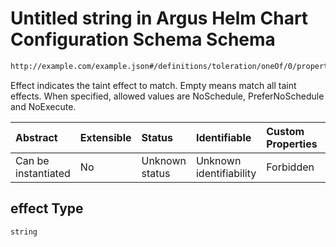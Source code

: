 # Untitled string in Argus Helm Chart Configuration Schema Schema

```txt
http://example.com/example.json#/definitions/toleration/oneOf/0/properties/effect
```

Effect indicates the taint effect to match. Empty means match all taint effects. When specified, allowed values are NoSchedule, PreferNoSchedule and NoExecute.

| Abstract            | Extensible | Status         | Identifiable            | Custom Properties | Additional Properties | Access Restrictions | Defined In                                                        |
| :------------------ | :--------- | :------------- | :---------------------- | :---------------- | :-------------------- | :------------------ | :---------------------------------------------------------------- |
| Can be instantiated | No         | Unknown status | Unknown identifiability | Forbidden         | Allowed               | none                | [values.schema.json\*](values.schema.json "open original schema") |

## effect Type

`string`
